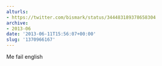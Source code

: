 ```yaml
---
alturls:
- https://twitter.com/bismark/status/344483189378658304
archive:
- 2013-06
date: '2013-06-11T15:56:07+00:00'
slug: '1370966167'
---
```


Me fail english

